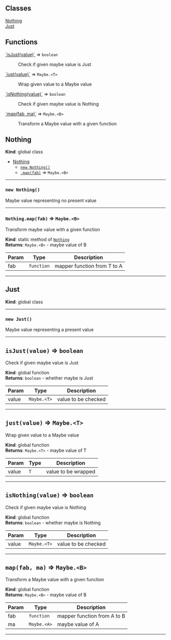
## Classes

<dl>
<dt><a href="#Nothing">Nothing</a></dt>
<dd></dd>
<dt><a href="#Just">Just</a></dt>
<dd></dd>
</dl>

## Functions

<dl>
<dt><a href="#isJust">`isJust(value)`</a> ⇒ <code>boolean</code></dt>
<dd><p>Check if given maybe value is Just</p>
</dd>
<dt><a href="#just">`just(value)`</a> ⇒ <code>Maybe.&lt;T&gt;</code></dt>
<dd><p>Wrap given value to a Maybe value</p>
</dd>
<dt><a href="#isNothing">`isNothing(value)`</a> ⇒ <code>boolean</code></dt>
<dd><p>Check if given maybe value is Nothing</p>
</dd>
<dt><a href="#map">`map(fab, ma)`</a> ⇒ <code>Maybe.&lt;B&gt;</code></dt>
<dd><p>Transform a Maybe value with a given function</p>
</dd>
</dl>

<a name="Nothing"></a>

## Nothing
**Kind**: global class  

* [Nothing](#Nothing)
    * [`new Nothing()`](#new_Nothing_new)
    * [`.map(fab)`](#Nothing.map) ⇒ <code>Maybe.&lt;B&gt;</code>


* * *

<a name="new_Nothing_new"></a>

### `new Nothing()`
Maybe value representing no present value


* * *

<a name="Nothing.map"></a>

### `Nothing.map(fab)` ⇒ <code>Maybe.&lt;B&gt;</code>
Transform maybe value with a given function

**Kind**: static method of [<code>Nothing</code>](#Nothing)  
**Returns**: <code>Maybe.&lt;B&gt;</code> - maybe value of B  

| Param | Type | Description |
| --- | --- | --- |
| fab | <code>function</code> | mapper function from T to A |


* * *

<a name="Just"></a>

## Just
**Kind**: global class  

* * *

<a name="new_Just_new"></a>

### `new Just()`
Maybe value representing a present value


* * *

<a name="isJust"></a>

## `isJust(value)` ⇒ <code>boolean</code>
Check if given maybe value is Just

**Kind**: global function  
**Returns**: <code>boolean</code> - whether maybe is Just  

| Param | Type | Description |
| --- | --- | --- |
| value | <code>Maybe.&lt;T&gt;</code> | value to be checked |


* * *

<a name="just"></a>

## `just(value)` ⇒ <code>Maybe.&lt;T&gt;</code>
Wrap given value to a Maybe value

**Kind**: global function  
**Returns**: <code>Maybe.&lt;T&gt;</code> - maybe value of T  

| Param | Type | Description |
| --- | --- | --- |
| value | <code>T</code> | value to be wrapped |


* * *

<a name="isNothing"></a>

## `isNothing(value)` ⇒ <code>boolean</code>
Check if given maybe value is Nothing

**Kind**: global function  
**Returns**: <code>boolean</code> - whether maybe is Nothing  

| Param | Type | Description |
| --- | --- | --- |
| value | <code>Maybe.&lt;T&gt;</code> | value to be checked |


* * *

<a name="map"></a>

## `map(fab, ma)` ⇒ <code>Maybe.&lt;B&gt;</code>
Transform a Maybe value with a given function

**Kind**: global function  
**Returns**: <code>Maybe.&lt;B&gt;</code> - maybe value of B  

| Param | Type | Description |
| --- | --- | --- |
| fab | <code>function</code> | mapper function from A to B |
| ma | <code>Maybe.&lt;A&gt;</code> | maybe value of A |


* * *
